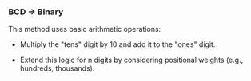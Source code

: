 ### BCD $\rightarrow$ Binary
This method uses basic arithmetic operations:

- Multiply the "tens" digit by 10 and add it to the "ones" digit.
    
- Extend this logic for n digits by considering positional weights (e.g., hundreds, thousands).